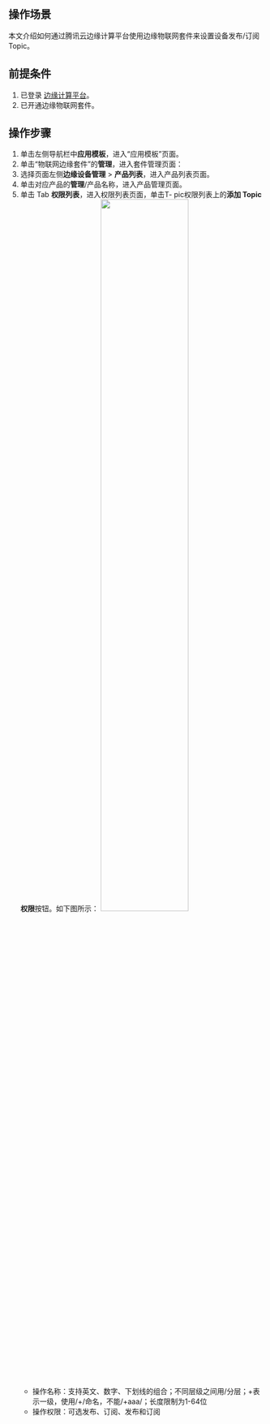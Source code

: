## 操作场景
本文介绍如何通过腾讯云边缘计算平台使用边缘物联网套件来设置设备发布/订阅 Topic。

## 前提条件
1. 已登录 [边缘计算平台](https://console.cloud.tencent.com/iecp)。
2. 已开通边缘物联网套件。

## 操作步骤
1. 单击左侧导航栏中**应用模板**，进入“应用模板”页面。
2. 单击“物联网边缘套件”的**管理**，进入套件管理页面：
3. 选择页面左侧**边缘设备管理** > **产品列表**，进入产品列表页面。
4. 单击对应产品的**管理**/产品名称，进入产品管理页面。
5. 单击 Tab **权限列表**，进入权限列表页面，单击T- pic权限列表上的**添加 Topic 权限**按钮。如下图所示：
<img src="https://qcloudimg.tencent-cloud.cn/raw/91b5bc60d8e45428dbf77116f16e5bf0.png" width="60%"><br>
	-  操作名称：支持英文、数字、下划线的组合；不同层级之间用/分层；+表示一级，使用/+/命名，不能/+aaa/；⻓度限制为1-64位
	-  操作权限：可选发布、订阅、发布和订阅
